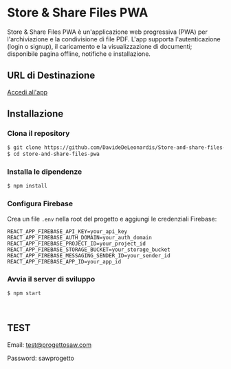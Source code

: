 # Store & Share Files PWA


Store & Share Files PWA è un'applicazione web progressiva (PWA) per l'archiviazione e la condivisione di file PDF. L'app supporta l'autenticazione (login o signup), il caricamento e la visualizzazione di documenti; disponibile pagina offline, notifiche e installazione.

## URL di Destinazione
[Accedi all'app](https://store-and-share-files-pwa.web.app)
<br>


## Installazione

### Clona il repository
```sh
$ git clone https://github.com/DavideDeLeonardis/Store-and-share-files-PWA_Progetto-SAW.git
$ cd store-and-share-files-pwa
```

### Installa le dipendenze
```sh
$ npm install
```

### Configura Firebase
Crea un file `.env` nella root del progetto e aggiungi le credenziali Firebase:
```env
REACT_APP_FIREBASE_API_KEY=your_api_key
REACT_APP_FIREBASE_AUTH_DOMAIN=your_auth_domain
REACT_APP_FIREBASE_PROJECT_ID=your_project_id
REACT_APP_FIREBASE_STORAGE_BUCKET=your_storage_bucket
REACT_APP_FIREBASE_MESSAGING_SENDER_ID=your_sender_id
REACT_APP_FIREBASE_APP_ID=your_app_id
```

### Avvia il server di sviluppo
```sh
$ npm start
```
<br>

## TEST

Email: test@progettosaw.com

Password: sawprogetto
